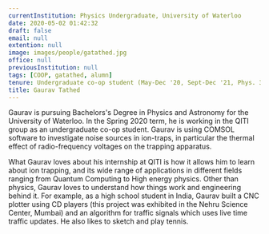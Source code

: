 ```yaml
---
currentInstitution: Physics Undergraduate, University of Waterloo
date: 2020-05-02 01:42:32
draft: false
email: null
extention: null
image: images/people/gatathed.jpg
office: null
previousInstitution: null
tags: [COOP, gatathed, alumn]
tenure: Undergraduate co-op student (May-Dec '20, Sept-Dec '21, Phys. 3B)
title: Gaurav Tathed
---
```






Gaurav is pursuing Bachelors's Degree in Physics and Astronomy for the University of Waterloo. In the Spring 2020 term, he is working in the QITI group as an undergraduate co-op student. Gaurav is using COMSOL software to investigate noise sources in ion-traps, in particular the thermal effect of radio-frequency voltages on the trapping apparatus.

What Gaurav loves about his internship at QITI is how it allows him to learn about ion trapping, and its wide range of applications in different fields ranging from Quantum Computing to High energy physics. Other than physics, Gaurav loves to understand how things work and engineering behind it. For example, as a high school student in India, Gaurav built a CNC plotter using CD players (this project was exhibited in the Nehru Science Center, Mumbai) and an algorithm for traffic signals which uses live time traffic updates. He also likes to sketch and play tennis.
